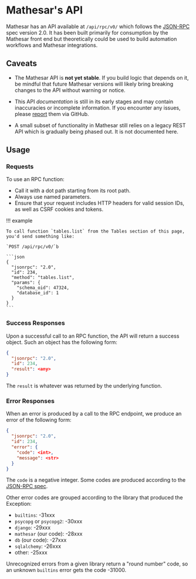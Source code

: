 # Mathesar's API

Mathesar has an API available at `/api/rpc/v0/` which follows the [JSON-RPC](https://www.jsonrpc.org/specification) spec version 2.0. It has been built primarily for consumption by the Mathesar front end but theoretically could be used to build automation workflows and Mathesar integrations.

## Caveats

- The Mathesar API is **not yet stable**. If you build logic that depends on it, be mindful that future Mathesar versions will likely bring breaking changes to the API without warning or notice.

- This API _documentation_ is still in its early stages and may contain inaccuracies or incomplete information. If you encounter any issues, please [report](https://github.com/mathesar-foundation/mathesar/issues) them via GitHub.

- A small subset of functionality in Mathesar still relies on a legacy REST API which is gradually being phased out. It is not documented here.

## Usage

### Requests

To use an RPC function:

- Call it with a dot path starting from its root path.
- Always use named parameters.
- Ensure that your request includes HTTP headers for valid session IDs, as well as CSRF cookies and tokens.

!!! example

    To call function `tables.list` from the Tables section of this page, you'd send something like:

    `POST /api/rpc/v0/`b

    ```json
    {
      "jsonrpc": "2.0",
      "id": 234,
      "method": "tables.list",
      "params": {
        "schema_oid": 47324,
        "database_id": 1
      }
    }
    ```

### Success Responses

Upon a successful call to an RPC function, the API will return a success object. Such an object has the following form:

```json
{
  "jsonrpc": "2.0",
  "id": 234,
  "result": <any>
}
```

The `result` is whatever was returned by the underlying function.

### Error Responses

When an error is produced by a call to the RPC endpoint, we produce an error of the following form:

```json
{
  "jsonrpc": "2.0",
  "id": 234,
  "error": {
    "code": <int>,
    "message": <str>
  }
}
```

The `code` is a negative integer. Some codes are produced according to the [JSON-RPC spec](https://www.jsonrpc.org/specification#error_object).

Other error codes are grouped according to the library that produced the Exception:

- `builtins`: -31xxx
- `psycopg` or `psycopg2`: -30xxx
- `django`: -29xxx
- `mathesar` (our code): -28xxx
- `db` (our code): -27xxx
- `sqlalchemy`: -26xxx
- other: -25xxx

Unrecognized errors from a given library return a "round number" code, so an unknown `builtins` error gets the code -31000.
